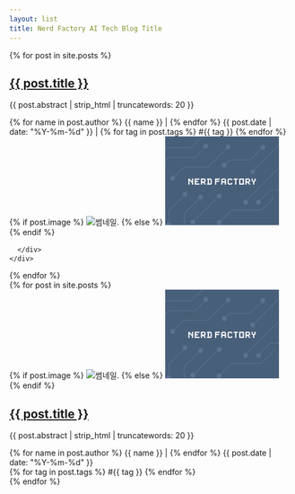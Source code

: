 ```yaml
---
layout: list
title: Nerd Factory AI Tech Blog Title
---
```


<div class="container post-list-area">
  {% for post in site.posts %}
  <div class="row">
    <div class="col-md border-bottom post-list">
      <div class="media">
        <div class="media-body">
          <a href="{{ post.url }}">
            <h2 class="mt-0 mb-3">{{ post.title }}</h2>
          </a>
          <p class="mb-3 post-content">{{ post.abstract | strip_html | truncatewords: 20 }}</p>
          {% for name in post.author %}
            <span class="post-info">{{ name }}</span>
            <span class="ml-2 mr-2 post-info">|</span>
          {% endfor %}
          <span class="post-info">{{ post.date | date: "%Y-%m-%d" }}</span>
          <span class="ml-2 mr-2 post-info">|</span>
          {% for tag in post.tags %}
            <span class="badge badge-secondary">#{{ tag }}</span>
          {% endfor %}
        </div>
        {% if post.image %}
          <img class="ml-5 post-thumbnail" src="{{ post.image }}" alt="썸네일.">
        {% else %}
          <img class="ml-5 post-thumbnail" src="/assets/images/thumbnails/empty-1.png" alt="포스트에 이미지가 없습니다.">
        {% endif %}
        
      </div>
    </div>
  </div>
  {% endfor %}
</div>

<div class="container-fluid post-list-area-mobile">
  {% for post in site.posts %}
  <div class="row post-list border-bottom">
    <div class="col-md">
        {% if post.image %}
          <img class="post-thumbnail" src="{{ post.image }}" alt="썸네일.">
        {% else %}
          <img class="post-thumbnail" src="/assets/images/thumbnails/empty-1.png" alt="포스트에 이미지가 없습니다.">
        {% endif %}
    </div>
    <div class="col-md">
      <div>
        <a href="{{ post.url }}">
          <h2 class="mt-0 mb-3">{{ post.title }}</h2>
        </a>
      </div>
      <div>
        <p class="mb-3 post-content">{{ post.abstract | strip_html | truncatewords: 20 }}</p>
      </div>
      <div>
        {% for name in post.author %}
          <span class="post-info">{{ name }}</span>
          <span class="ml-2 mr-2 post-info">|</span>
        {% endfor %}
        <span class="post-info">{{ post.date | date: "%Y-%m-%d" }}</span>
      </div>
      <div>
        {% for tag in post.tags %}
          <span class="badge badge-secondary">#{{ tag }}</span>
        {% endfor %}
      </div>
    </div>
  </div>
  {% endfor %}
</div>